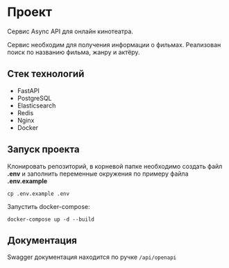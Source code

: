 # Проект 

Сервис Async API для онлайн кинотеатра.

Сервис необходим для получения информации о фильмах. Реализован поиск по названию фильма, жанру и актёру.

## Стек технологий

- FastAPI
- PostgreSQL
- Elasticsearch
- Redis
- Nginx
- Docker

## Запуск проекта

Клонировать репозиторий, в корневой папке необходимо создать файл **.env** и заполнить переменные окружения 
по примеру файла **.env.example**
```
cp .env.example .env
```

Запустить docker-compose:
```
docker-compose up -d --build
```

## Документация
Swagger документация находится по ручке `/api/openapi`
